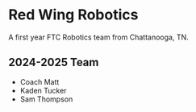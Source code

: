 # Red Wing Robotics

A first year FTC Robotics team from Chattanooga, TN.

## 2024-2025 Team
- Coach Matt
- Kaden Tucker
- Sam Thompson